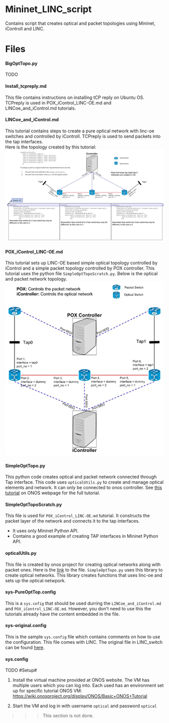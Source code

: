 # Mininet_LINC_script
Contains script that creates optical and packet topologies using Mininet, iControll and LINC.

# Files #
#### BigOptTopo.py ####
TODO

#### Install_tcpreply.md ####
This file contains instructions on installing tCP reply on Ubuntu OS. TCPreply is used in POX_iControl_LINC-OE.md and LINCoe_and_iControl.md tutorials.

#### LINCoe_and_iControl.md
This tutorial contains steps to create a pure optical network with linc-oe switches and controlled by iControll. TCPreply is used to send packets into the tap interfaces. </br>
Here is the topology created by this tutorial: 
![Alt text](/OpticalTopo.jpg?raw=true  "Pure Optical Topology")

#### POX_iControl_LINC-OE.md
This tutorial sets up LINC-OE based simple optical topology controlled by iControl and a simple packet topology controlled by POX controller. This tutorial uses the python file `SimpleOptTopoScratch.py`.
Below is the optical and packet network topology. 
![Alt text](/MultiTopo.jpg?raw=true  "Multi Layer Network")

#### SimpleOptTopo.py 
This python code creates optical and packet network connected through Tap interface. This code uses `opticalUtils.py` to create and manage optical elements and network. It can only be connected to onos controller. 
See [this tutorial](https://wiki.onosproject.org/display/ONOS/Packet+Optical+Tutorial) on ONOS webpage for the full tutorial.

#### SimpleOptTopoScratch.py 
This file is used for `POX_iControl_LINC-OE.md` tutorial. It constructs the packet layer of the network and connects it to the tap interfaces. 
- It uses only Mininet Python API. 
- Contains a good example of creating TAP interfaces in Mininet Python API. 

#### opticalUtils.py
This file is created by onos project for creating optical networks along with packet ones. Here is the [link](https://github.com/opennetworkinglab/onos/tree/master/tools/test/topos ) to the file. `SimpleOptTopo.py` uses this library to create optical networks. This library creates functions that uses linc-oe and sets up the optical netwpork. 

#### sys-PureOptTop.config 
This is a `sys.cofig` that should be used durring the `LINCoe_and_iControl.md` and `POX_iControl_LINC-OE.md`. However, you don't need to use this the tutorials already have the content embedded in the file. 

#### sys-original.config  
This is the sample `sys.config` file which contains comments on how to use the configuration. This file comes with LINC. The original file in LINC_switch can be found [here](https://github.com/FlowForwarding/LINC-Switch/blob/master/rel/files/sys.config.orig). 

#### sys.config 
 TODO
#Setup#
1. Install the virtual machine provided at ONOS website. The VM has multiple users which you can log into. Each used has an environment set up for specific tutorial 
ONOS VM: https://wiki.onosproject.org/display/ONOS/Basic+ONOS+Tutorial 

2. Start the VM and log in with username `optical` and password `optical`
  >>> This section is not done.

